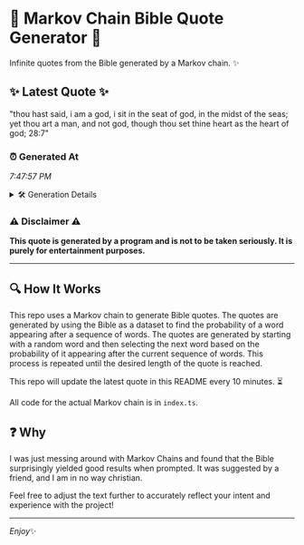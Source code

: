 # 📖 Markov Chain Bible Quote Generator 📖

Infinite quotes from the Bible generated by a Markov chain. ✨

## ✨ Latest Quote ✨
"thou hast said, i am a god, i sit in the seat of god, in the midst of the seas; yet thou art a man, and not god, though thou set thine heart as the heart of god; 28:7"

### ⏰ Generated At
*7:47:57 PM*

<details>
    <summary>🛠️ Generation Details</summary>
    <p>
        <strong>🌱 Seed:</strong> thou<br>
        <strong>🔄 Iterations:</strong> 38<br>
        <strong>📜 Context History:</strong><br>[ thou ]: hast<br>[ thou, hast ]: said,<br>[ thou, hast, said, ]: i<br>[ thou, hast, said,, i ]: am<br>[ thou, hast, said,, i, am ]: a<br>[ thou, hast, said,, i, am, a ]: god,<br>[ hast, said,, i, am, a, god, ]: i<br>[ said,, i, am, a, god,, i ]: sit<br>[ i, am, a, god,, i, sit ]: in<br>[ am, a, god,, i, sit, in ]: the<br>[ a, god,, i, sit, in, the ]: seat<br>[ god,, i, sit, in, the, seat ]: of<br>[ i, sit, in, the, seat, of ]: god,<br>[ sit, in, the, seat, of, god, ]: in<br>[ in, the, seat, of, god,, in ]: the<br>[ the, seat, of, god,, in, the ]: midst<br>[ seat, of, god,, in, the, midst ]: of<br>[ of, god,, in, the, midst, of ]: the<br>[ god,, in, the, midst, of, the ]: seas;<br>[ in, the, midst, of, the, seas; ]: yet<br>[ the, midst, of, the, seas;, yet ]: thou<br>[ midst, of, the, seas;, yet, thou ]: art<br>[ of, the, seas;, yet, thou, art ]: a<br>[ the, seas;, yet, thou, art, a ]: man,<br>[ seas;, yet, thou, art, a, man, ]: and<br>[ yet, thou, art, a, man,, and ]: not<br>[ thou, art, a, man,, and, not ]: god,<br>[ art, a, man,, and, not, god, ]: though<br>[ a, man,, and, not, god,, though ]: thou<br>[ man,, and, not, god,, though, thou ]: set<br>[ and, not, god,, though, thou, set ]: thine<br>[ not, god,, though, thou, set, thine ]: heart<br>[ god,, though, thou, set, thine, heart ]: as<br>[ though, thou, set, thine, heart, as ]: the<br>[ thou, set, thine, heart, as, the ]: heart<br>[ set, thine, heart, as, the, heart ]: of<br>[ thine, heart, as, the, heart, of ]: god;<br>[ heart, as, the, heart, of, god; ]: 28:7<br>
    </p>
</details>

### ⚠️ Disclaimer ⚠️
**This quote is generated by a program and is not to be taken seriously. It is purely for entertainment purposes.**

---

## 🔍 How It Works

This repo uses a Markov chain to generate Bible quotes. The quotes are generated by using the Bible as a dataset to find the probability of a word appearing after a sequence of words. The quotes are generated by starting with a random word and then selecting the next word based on the probability of it appearing after the current sequence of words. This process is repeated until the desired length of the quote is reached.

This repo will update the latest quote in this README every 10 minutes. ⏳

All code for the actual Markov chain is in `index.ts`.

## ❓ Why

I was just messing around with Markov Chains and found that the Bible surprisingly yielded good results when prompted. 
It was suggested by a friend, and I am in no way christian.

Feel free to adjust the text further to accurately reflect your intent and experience with the project!

---

*Enjoy*✨
